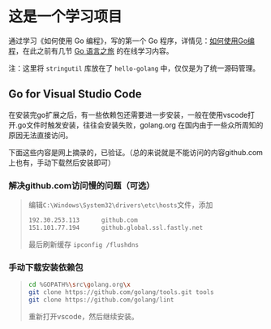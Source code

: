# 这是一个学习项目

通过学习《如何使用 Go 编程》，写的第一个 Go 程序，详情见：[如何使用Go编程](https://go-zh.org/doc/code.html)，在此之前有几节 [Go 语言之旅](https://go-tour-zh.appspot.com) 的在线学习内容。

注：这里将 `stringutil` 库放在了 `hello-golang` 中，仅仅是为了统一源码管理。

## Go for Visual Studio Code

在安装完go扩展之后，有一些依赖包还需要进一步安装，一般在使用vscode打开.go文件时触发安装，往往会安装失败，golang.org 在国内由于一些众所周知的原因无法直接访问。

下面这些内容是网上摘录的，已验证。（总的来说就是不能访问的内容github.com上也有，手动下载然后安装即可）

### 解决github.com访问慢的问题（可选）
>
> 编辑`C:\Windows\System32\drivers\etc\hosts`文件，添加
>
>```txt
>192.30.253.113      github.com
>151.101.77.194      github.global.ssl.fastly.net
>```
>
>最后刷新缓存 `ipconfig /flushdns`

### 手动下载安装依赖包
>
>```bash
>cd %GOPATH%\src\golang.org\x
>git clone https://github.com/golang/tools.git tools
>git clone https://github.com/golang/lint
>```
>
>重新打开vscode，然后继续安装。
